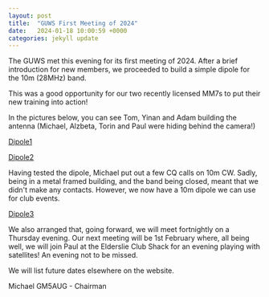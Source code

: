 ```yaml
---
layout: post
title:  "GUWS First Meeting of 2024"
date:   2024-01-18 10:00:59 +0000
categories: jekyll update
---
```


The GUWS met this evening for its first meeting of 2024. After a brief introduction for new members, we proceeded to build a simple dipole for the 10m (28MHz) band.

This was a good opportunity for our two recently licensed MM7s to put their new training into action!

In the pictures below, you can see Tom, Yinan and Adam building the antenna (Michael, Alzbeta, Torin and Paul were hiding behind the camera!)

[Dipole1](images/dipole1.jpg)

[Dipole2](images/dipole2.jpg)

Having tested the dipole, Michael put out a few CQ calls on 10m CW. Sadly, being in a metal framed building, and the band being closed, meant that we didn't make any contacts. However, we now have a 10m dipole we can use for club events.

[Dipole3](images/dipole3.jpg)

We also arranged that, going forward, we will meet fortnightly on a Thursday evening. Our next meeting will be 1st February where, all being well, we will join Paul at the Elderslie Club Shack for an evening playing with satellites! An evening not to be missed.

We will list future dates elsewhere on the website.

Michael GM5AUG - Chairman
